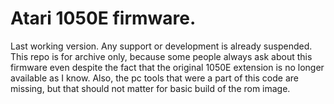 # Atari 1050E firmware. 

Last working version.
Any support or development is already suspended. 
This repo is for archive only, because some people always ask about this firmware
even despite the fact that the original 1050E extension is no longer available as I know.
Also, the pc tools that were a part of this code are missing, but that should not matter for 
basic build of the rom image. 
